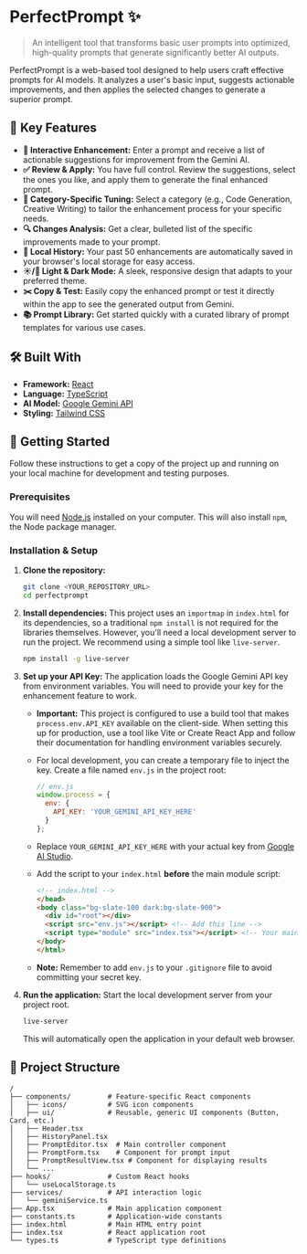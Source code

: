 # PerfectPrompt ✨

> An intelligent tool that transforms basic user prompts into optimized, high-quality prompts that generate significantly better AI outputs.

PerfectPrompt is a web-based tool designed to help users craft effective prompts for AI models. It analyzes a user's basic input, suggests actionable improvements, and then applies the selected changes to generate a superior prompt.

## 🚀 Key Features

*   **📝 Interactive Enhancement:** Enter a prompt and receive a list of actionable suggestions for improvement from the Gemini AI.
*   **✅ Review & Apply:** You have full control. Review the suggestions, select the ones you like, and apply them to generate the final enhanced prompt.
*   **🎨 Category-Specific Tuning:** Select a category (e.g., Code Generation, Creative Writing) to tailor the enhancement process for your specific needs.
*   **🔍 Changes Analysis:** Get a clear, bulleted list of the specific improvements made to your prompt.
*   **💾 Local History:** Your past 50 enhancements are automatically saved in your browser's local storage for easy access.
*   **☀️/🌙 Light & Dark Mode:** A sleek, responsive design that adapts to your preferred theme.
*   **✂️ Copy & Test:** Easily copy the enhanced prompt or test it directly within the app to see the generated output from Gemini.
*   **📚 Prompt Library:** Get started quickly with a curated library of prompt templates for various use cases.


## 🛠️ Built With

*   **Framework:** [React](https://reactjs.org/)
*   **Language:** [TypeScript](https://www.typescriptlang.org/)
*   **AI Model:** [Google Gemini API](https://ai.google.dev/)
*   **Styling:** [Tailwind CSS](https://tailwindcss.com/)

## 🏃 Getting Started

Follow these instructions to get a copy of the project up and running on your local machine for development and testing purposes.

### Prerequisites

You will need [Node.js](https://nodejs.org/) installed on your computer. This will also install `npm`, the Node package manager.

### Installation & Setup

1.  **Clone the repository:**
    ```sh
    git clone <YOUR_REPOSITORY_URL>
    cd perfectprompt
    ```

2.  **Install dependencies:**
    This project uses an `importmap` in `index.html` for its dependencies, so a traditional `npm install` is not required for the libraries themselves. However, you'll need a local development server to run the project. We recommend using a simple tool like `live-server`.
    ```sh
    npm install -g live-server
    ```

3.  **Set up your API Key:**
    The application loads the Google Gemini API key from environment variables. You will need to provide your key for the enhancement feature to work.

    *   **Important:** This project is configured to use a build tool that makes `process.env.API_KEY` available on the client-side. When setting this up for production, use a tool like Vite or Create React App and follow their documentation for handling environment variables securely.

    *   For local development, you can create a temporary file to inject the key. Create a file named `env.js` in the project root:
        ```javascript
        // env.js
        window.process = {
          env: {
            API_KEY: 'YOUR_GEMINI_API_KEY_HERE'
          }
        };
        ```

    *   Replace `YOUR_GEMINI_API_KEY_HERE` with your actual key from [Google AI Studio](https://aistudio.google.com/app/apikey).

    *   Add the script to your `index.html` **before** the main module script:
        ```html
        <!-- index.html -->
        </head>
        <body class="bg-slate-100 dark:bg-slate-900">
          <div id="root"></div>
          <script src="env.js"></script> <!-- Add this line -->
          <script type="module" src="index.tsx"></script> <!-- Your main script -->
        </body>
        </html>
        ```
    *   **Note:** Remember to add `env.js` to your `.gitignore` file to avoid committing your secret key.

4.  **Run the application:**
    Start the local development server from your project root.
    ```sh
    live-server
    ```
    This will automatically open the application in your default web browser.

## 📂 Project Structure

```
/
├── components/         # Feature-specific React components
│   ├── icons/          # SVG icon components
│   ├── ui/             # Reusable, generic UI components (Button, Card, etc.)
│   ├── Header.tsx
│   ├── HistoryPanel.tsx
│   ├── PromptEditor.tsx  # Main controller component
│   ├── PromptForm.tsx    # Component for prompt input
│   ├── PromptResultView.tsx # Component for displaying results
│   └── ...
├── hooks/              # Custom React hooks
│   └── useLocalStorage.ts
├── services/           # API interaction logic
│   └── geminiService.ts
├── App.tsx             # Main application component
├── constants.ts        # Application-wide constants
├── index.html          # Main HTML entry point
├── index.tsx           # React application root
└── types.ts            # TypeScript type definitions
```